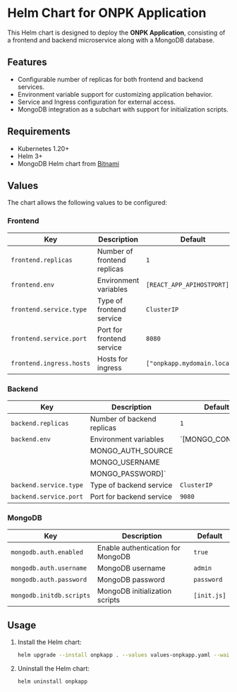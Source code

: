 
# Helm Chart for ONPK Application

This Helm chart is designed to deploy the **ONPK Application**, consisting of a frontend and backend microservice along with a MongoDB database.

## Features

- Configurable number of replicas for both frontend and backend services.
- Environment variable support for customizing application behavior.
- Service and Ingress configuration for external access.
- MongoDB integration as a subchart with support for initialization scripts.

## Requirements

- Kubernetes 1.20+
- Helm 3+
- MongoDB Helm chart from [Bitnami](https://github.com/bitnami/charts/tree/main/bitnami/mongodb)

## Values

The chart allows the following values to be configured:

### Frontend

| Key                     | Description                     | Default                      |
|--------------------------|--------------------------------|------------------------------|
| `frontend.replicas`      | Number of frontend replicas    | `1`                          |
| `frontend.env`           | Environment variables          | `[REACT_APP_APIHOSTPORT]`    |
| `frontend.service.type`  | Type of frontend service       | `ClusterIP`                  |
| `frontend.service.port`  | Port for frontend service      | `8080`                       |
| `frontend.ingress.hosts` | Hosts for ingress              | `["onpkapp.mydomain.local"]` |

### Backend

| Key                     | Description                           | Default               |
|--------------------------|--------------------------------------|-----------------------|
| `backend.replicas`       | Number of backend replicas           | `1`                   |
| `backend.env`            | Environment variables                | `[MONGO_CONN_STR      |
                                                                  |   MONGO_AUTH_SOURCE   |
                                                                  |   MONGO_USERNAME      |
                                                                  |   MONGO_PASSWORD]`    |
| `backend.service.type`   | Type of backend service              | `ClusterIP`           |
| `backend.service.port`   | Port for backend service             | `9080`                |

### MongoDB

| Key                     | Description                           | Default               |
|--------------------------|--------------------------------------|-----------------------|
| `mongodb.auth.enabled`   | Enable authentication for MongoDB    | `true`                |
| `mongodb.auth.username`  | MongoDB username                     | `admin`               |
| `mongodb.auth.password`  | MongoDB password                     | `password`            |
| `mongodb.initdb.scripts` | MongoDB initialization scripts       | `[init.js]`           |
## Usage

1. Install the Helm chart:
   ```bash
   helm upgrade --install onpkapp . --values values-onpkapp.yaml --wait --namespace onpkapp --create-namespace
   ```

2. Uninstall the Helm chart:
   ```bash
   helm uninstall onpkapp
   ```
